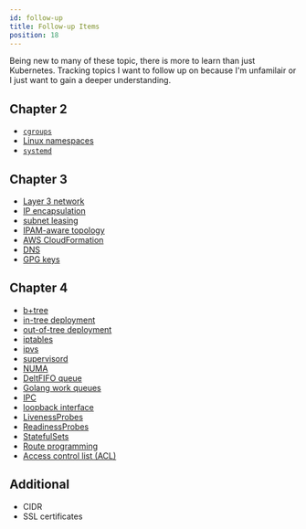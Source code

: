 ```yaml
---
id: follow-up
title: Follow-up Items
position: 18
---
```


Being new to many of these topic, there is more to learn than just Kubernetes.  Tracking topics I want to follow up on because I'm unfamilair or I just want to gain a deeper understanding.


## Chapter 2

- [`cgroups`](./chapter02#borg-heritage)
- [Linux namespaces](./chapter02#borg-heritage)
- [`systemd`](./chapter02#kubernetes-architecture)


## Chapter 3

- [Layer 3 network](./chapter03#calico)
- [IP encapsulation](./chapter03#calico)
- [subnet leasing](./chapter03#flannel)
- [IPAM-aware topology](./chapter03#romana)
- [AWS CloudFormation](./chapter03#kube-aws)
- [DNS](./chapter03#kubicorn)
- [GPG keys](./chapter03.md#lab-31-install-kubernetes)


## Chapter 4

- [b+tree](./chapter04.md#etcd-database)
- [in-tree deployment](./chapter04.md#other-agents)
- [out-of-tree deployment](./chapter04.md#other-agents)
- [iptables](./chapter04.md#worker-nodes)
- [ipvs](./chapter04.md#worker-nodes)
- [supervisord](./chapter04.md#worker-nodes)
- [NUMA](./chapter04.md#kubelet)
- [DeltFIFO queue](./chapter04.md#operators)
- [Golang work queues](./chapter04.md#operators)
- [IPC](./chapter04.md#pods)
- [loopback interface](./chapter04.md#pods)
- [LivenessProbes](./chapter04.md#init-containers)
- [ReadinessProbes](./chapter04.md#init-containers)
- [StatefulSets](./chapter04.md#init-containers)
- [Route programming](./chapter04.md#component-review)
- [Access control list (ACL)](./chapter04.md#component-review)


## Additional

- CIDR
- SSL certificates
